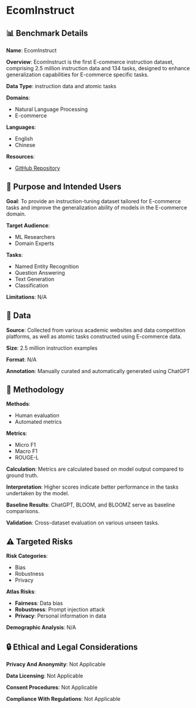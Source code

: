 # EcomInstruct

## 📊 Benchmark Details

**Name**: EcomInstruct

**Overview**: EcomInstruct is the first E-commerce instruction dataset, comprising 2.5 million instruction data and 134 tasks, designed to enhance generalization capabilities for E-commerce specific tasks.

**Data Type**: instruction data and atomic tasks

**Domains**:
- Natural Language Processing
- E-commerce

**Languages**:
- English
- Chinese

**Resources**:
- [GitHub Repository](https://github.com/Alibaba-NLP/EcomGPT)

## 🎯 Purpose and Intended Users

**Goal**: To provide an instruction-tuning dataset tailored for E-commerce tasks and improve the generalization ability of models in the E-commerce domain.

**Target Audience**:
- ML Researchers
- Domain Experts

**Tasks**:
- Named Entity Recognition
- Question Answering
- Text Generation
- Classification

**Limitations**: N/A

## 💾 Data

**Source**: Collected from various academic websites and data competition platforms, as well as atomic tasks constructed using E-commerce data.

**Size**: 2.5 million instruction examples

**Format**: N/A

**Annotation**: Manually curated and automatically generated using ChatGPT

## 🔬 Methodology

**Methods**:
- Human evaluation
- Automated metrics

**Metrics**:
- Micro F1
- Macro F1
- ROUGE-L

**Calculation**: Metrics are calculated based on model output compared to ground truth.

**Interpretation**: Higher scores indicate better performance in the tasks undertaken by the model.

**Baseline Results**: ChatGPT, BLOOM, and BLOOMZ serve as baseline comparisons.

**Validation**: Cross-dataset evaluation on various unseen tasks.

## ⚠️ Targeted Risks

**Risk Categories**:
- Bias
- Robustness
- Privacy

**Atlas Risks**:
- **Fairness**: Data bias
- **Robustness**: Prompt injection attack
- **Privacy**: Personal information in data

**Demographic Analysis**: N/A

## 🔒 Ethical and Legal Considerations

**Privacy And Anonymity**: Not Applicable

**Data Licensing**: Not Applicable

**Consent Procedures**: Not Applicable

**Compliance With Regulations**: Not Applicable
